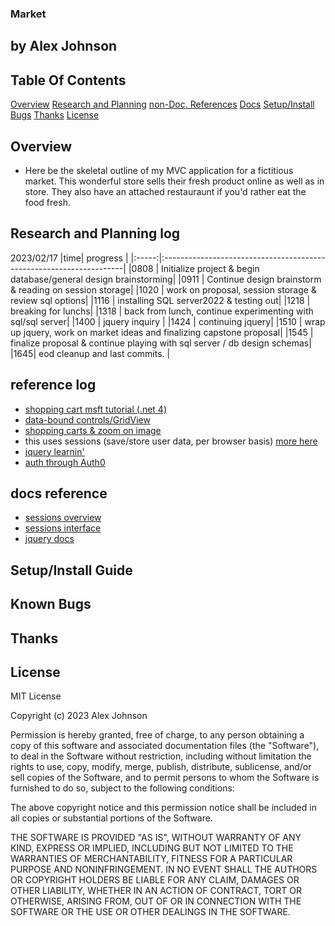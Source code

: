 ### Market
## by Alex Johnson

## Table Of Contents
[Overview](#overview)
[Research and Planning](#research-and-planning-log)
[non-Doc. References](#reference-log)
[Docs](#docs-reference )
[Setup/Install](#setupinstall-guide)
[Bugs](#known-bugs)
[Thanks](#thanks)
[License](#license)

## Overview
* Here be the skeletal outline of my MVC application for a fictitious market. This wonderful store sells their fresh product online as well as in store. They also have an attached restauraunt if you'd rather eat the food fresh.

## Research and Planning log
  2023/02/17
  |time| progress |
  |:-----:|:--------------------------------------------------------------------|
  |0808 | Initialize project & begin database/general design brainstorming|
  |0911 | Continue design brainstorm & reading on session storage|
  |1020 | work on proposal, session storage & review sql options|
  |1116 | installing SQL server2022 & testing out|
  |1218 | breaking for lunchs|
  |1318 | back from lunch, continue experimenting with sql/sql server|
  |1400 | jquery inquiry |
  |1424 | continuing jquery|
  |1510 | wrap up jquery, work on market ideas and finalizing capstone proposal|
  |1545 | finalize proposal & continue playing with sql server / db design schemas|
  |1645| eod cleanup and last commits. |

## reference log
  * [shopping cart msft tutorial (.net 4)](https://learn.microsoft.com/en-us/aspnet/web-forms/overview/getting-started/getting-started-with-aspnet-45-web-forms/shopping-cart)
  * [data-bound controls/GridView](https://learn.microsoft.com/en-us/previous-versions/aspnet/ms228214(v=vs.100))
  * [shopping carts & zoom on image](https://www.c-sharpcorner.com/article/creating-shopping-cart-application-from-scratch-in-mvc-part2/)
  * this uses sessions (save/store user data, per browser basis) [more here](https://www.tutorialspoint.com/how-to-enable-session-in-chash-asp-net-core)
  * [jquery learnin'](https://www.youtube.com/watch?v=QhQ4m5g2fhA)
  * [auth through Auth0](https://auth0.com/docs/quickstart/webapp/aspnet-core/interactive)

## docs reference
  * [sessions overview](https://learn.microsoft.com/en-us/aspnet/core/fundamentals/app-state?view=aspnetcore-7.0)
  * [sessions interface](https://learn.microsoft.com/en-us/dotnet/api/microsoft.aspnetcore.http.isession?view=aspnetcore-7.0)
  * [jquery docs](https://api.jquery.com/)

## Setup/Install Guide


## Known Bugs


## Thanks


## License

MIT License

Copyright (c) 2023 Alex Johnson

Permission is hereby granted, free of charge, to any person obtaining a copy of this software and associated documentation files (the "Software"), to deal in the Software without restriction, including without limitation the rights to use, copy, modify, merge, publish, distribute, sublicense, and/or sell copies of the Software, and to permit persons to whom the Software is furnished to do so, subject to the following conditions:

The above copyright notice and this permission notice shall be included in all copies or substantial portions of the Software.

THE SOFTWARE IS PROVIDED "AS IS", WITHOUT WARRANTY OF ANY KIND, EXPRESS OR IMPLIED, INCLUDING BUT NOT LIMITED TO THE WARRANTIES OF MERCHANTABILITY, FITNESS FOR A PARTICULAR PURPOSE AND NONINFRINGEMENT. IN NO EVENT SHALL THE AUTHORS OR COPYRIGHT HOLDERS BE LIABLE FOR ANY CLAIM, DAMAGES OR OTHER LIABILITY, WHETHER IN AN ACTION OF CONTRACT, TORT OR OTHERWISE, ARISING FROM, OUT OF OR IN CONNECTION WITH THE SOFTWARE OR THE USE OR OTHER DEALINGS IN THE SOFTWARE.
